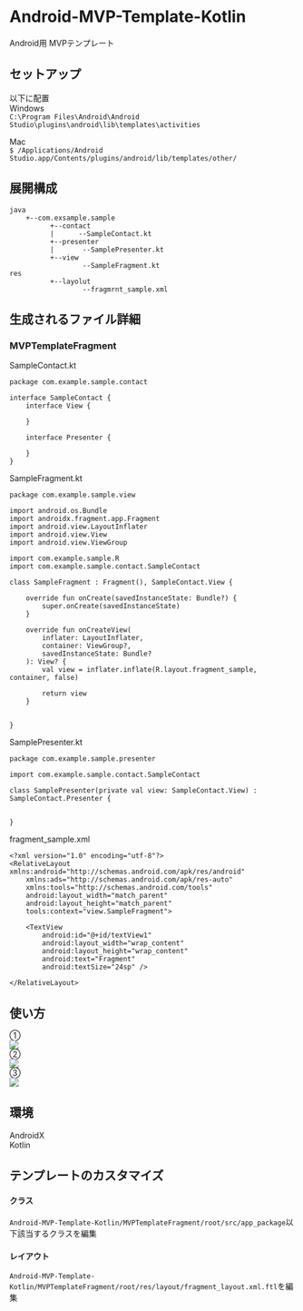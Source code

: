 # Android-MVP-Template-Kotlin
Android用 MVPテンプレート
## セットアップ
以下に配置  
Windows  
```C:\Program Files\Android\Android Studio\plugins\android\lib\templates\activities```

Mac  
```$ /Applications/Android Studio.app/Contents/plugins/android/lib/templates/other/```

## 展開構成
```
java
    +--com.exsample.sample
          +--contact  
          |      --SampleContact.kt  
          +--presenter  
          |       --SamplePresenter.kt  
          +--view  
                  --SampleFragment.kt  
res
          +--layolut
                  --fragmrnt_sample.xml
  ```
  
##  生成されるファイル詳細
###  MVPTemplateFragment 
SampleContact.kt  
```
package com.example.sample.contact

interface SampleContact {
    interface View {

    }

    interface Presenter {

    }
}
```

SampleFragment.kt  

```
package com.example.sample.view

import android.os.Bundle
import androidx.fragment.app.Fragment
import android.view.LayoutInflater
import android.view.View
import android.view.ViewGroup

import com.example.sample.R
import com.example.sample.contact.SampleContact

class SampleFragment : Fragment(), SampleContact.View {

    override fun onCreate(savedInstanceState: Bundle?) {
        super.onCreate(savedInstanceState)
    }

    override fun onCreateView(
        inflater: LayoutInflater,
        container: ViewGroup?,
        savedInstanceState: Bundle?
    ): View? {
        val view = inflater.inflate(R.layout.fragment_sample, container, false)

        return view
    }


}
```

SamplePresenter.kt  
```
package com.example.sample.presenter

import com.example.sample.contact.SampleContact

class SamplePresenter(private val view: SampleContact.View) : SampleContact.Presenter {


}
```

fragment_sample.xml
```
<?xml version="1.0" encoding="utf-8"?>
<RelativeLayout xmlns:android="http://schemas.android.com/apk/res/android"
    xmlns:ads="http://schemas.android.com/apk/res-auto"
    xmlns:tools="http://schemas.android.com/tools"
    android:layout_width="match_parent"
    android:layout_height="match_parent"
    tools:context="view.SampleFragment">

    <TextView
        android:id="@+id/textView1"
        android:layout_width="wrap_content"
        android:layout_height="wrap_content"
        android:text="Fragment"
        android:textSize="24sp" />

</RelativeLayout>
```

## 使い方
➀  
![](https://github.com/teaTreeTree/Android-MVP-Template-Kotlin/blob/master/MVPTemplateFragment/screenshot/01.png)  
➁  
![](https://github.com/teaTreeTree/Android-MVP-Template-Kotlin/blob/master/MVPTemplateFragment/screenshot/02.png)  
➂  
![](https://github.com/teaTreeTree/Android-MVP-Template-Kotlin/blob/master/MVPTemplateFragment/screenshot/03.png)
##  環境
AndroidX  
Kotlin

##  テンプレートのカスタマイズ
####  クラス
```Android-MVP-Template-Kotlin/MVPTemplateFragment/root/src/app_package```以下該当するクラスを編集  
#### レイアウト
```Android-MVP-Template-Kotlin/MVPTemplateFragment/root/res/layout/fragment_layout.xml.ftl```を編集
